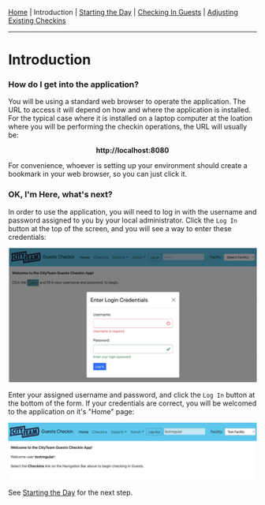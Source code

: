 [Home](./index.md) | Introduction | [Starting the Day](./USER-starting.md) | [Checking In Guests](./USER-checkin.md) | [Adjusting Existing Checkins](./USER-adjust.md)
<hr/>

# Introduction

### How do I get into the application?

You will be using a standard web browser to operate the application.  The URL
to access it will depend on how and where the application is installed.  For
the typical case where it is installed on a laptop computer at the loation
where you will be performing the checkin operations, the URL will usually be:

<p align="center"><strong>http://localhost:8080</strong></p>

For convenience, whoever is setting up your environment should create
a bookmark in your web browser, so you can just click it.

### OK, I'm Here, what's next?

In order to use the application, you will need to log in with the username
and password assigned to you by your local administrator.  Click the
`Log In` button at the top of the screen, and you will see a way to enter
these credentials:

![Log In Screen](./login.png)

Enter your assigned username and password, and click the `Log In` button
at the bottom of the form.  If your credentials are correct, you will be
welcomed to the application on it's "Home" page:

![Logged In Screen](./loggedin.png)

See [Starting the Day](./USER-starting.md) for the next step.
